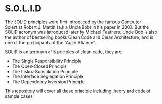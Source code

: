 # S.O.L.I.D
The SOLID principles were first introduced by the famous Computer Scientist Robert J. Martin (a.k.a Uncle Bob) in his paper in 2000. But the SOLID acronym was introduced later by Michael Feathers.
Uncle Bob is also the author of bestselling books Clean Code and Clean Architecture, and is one of the participants of the "Agile Alliance".

SOLID is an acronym of 5 priciples of clean code, they are:
- The Single Responsibility Principle
- The Open-Closed Principle
- The Liskov Substitution Principle
- The Interface Segregation Principle
- The Dependency Inversion Principle

This repository will cover all those principle including theory and code of sample cases. 